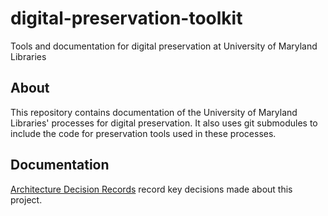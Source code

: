 # digital-preservation-toolkit

Tools and documentation for digital preservation at University of
Maryland Libraries

## About

This repository contains documentation of the University of Maryland
Libraries' processes for digital preservation. It also uses git submodules
to include the code for preservation tools used in these processes.

## Documentation

[Architecture Decision Records](docs/adr/) record key decisions made about
this project.
